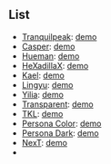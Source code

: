 ## List
- [Tranquilpeak](https://github.com/LouisBarranqueiro/tranquilpeak-hexo-theme): [demo](http://louisbarranqueiro.github.io/tranquilpeak-hexo-theme/)
- [Casper](https://github.com/kywk/hexo-theme-casper): [demo](http://kywk.github.io/hexo-theme-casper/)
- [Hueman](https://github.com/ppoffice/hexo-theme-hueman): [demo](http://blog.zhangruipeng.me/hexo-theme-hueman/)
- [HeXadillaX](https://github.com/XadillaX/hexadillax): [demo](https://xcoder.in/)
- [Kael](https://github.com/yuche/hexo-theme-kael): [demo](http://yuche.me/)
- [Lingyu](https://github.com/LingyuCoder/lingyu-theme): [demo](http://lingyu.wang)
- [Yilia](https://github.com/litten/hexo-theme-yilia): [demo](http://litten.github.io/)
- [Transparent](https://github.com/bingli8882/hexo-theme-transparent): [demo](http://binglispace.com/)
- [TKL](https://github.com/SuperKieran/TKL): [demo](http://go.kieran.top/)
- [Persona Color](https://github.com/heruoxin/hexo-persona-color): [demo](https://www.1ittlecup.com/)
- [Persona Dark](https://github.com/thiagopnts/hexo-persona-dark): [demo](http://thiago.me/hexo-persona-dark/)
- [NexT](https://github.com/iissnan/hexo-theme-next): [demo](http://notes.iissnan.com/)
- 
